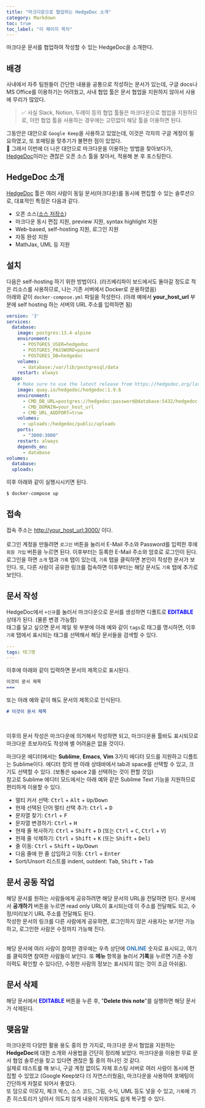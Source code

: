 ```yaml
---
title: "마크다운으로 협업하는 HedgeDoc 소개"
category: Markdown
toc: true
toc_label: "이 페이지 목차"
---
```


마크다운 문서를 협업하여 작성할 수 있는 HedgeDoc을 소개한다.

## 배경
사내에서 자주 팀원들이 간단한 내용을 공통으로 작성하는 문서가 있는데, 구글 docs나 MS Office를 이용하기는 어려웠고, 사내 협업 툴은 문서 협업을 지원하지 않아서 사용에 무리가 많았다.
> ✅ 사실 Slack, Notion, 두레이 등의 협업 툴들은 마크다운으로 협업을 지원하므로, 이런 협업 툴을 사용하는 경우에는 고민없이 해당 툴을 이용하면 된다.

그동안은 대안으로 `Google Keep`을 사용하고 있었는데, 이것은 각자의 구글 계정이 필요하였고, 또 포매팅을 맞추기가 불편한 점이 있었다.  
🧐 그래서 이번에 더 나은 대안으로 마크다운을 이용하는 방법을 찾아보다가, [HedgeDoc](https://hedgedoc.org/)이라는 괜찮은 오픈 소스 툴을 찾아서, 적용해 본 후 포스팅한다.

## HedgeDoc 소개
[HedgeDoc](https://hedgedoc.org/) 툴은 여러 사람이 동일 문서(마크다운)를 동시에 편집할 수 있는 솔루션으로, 
대표적인 특징은 다음과 같다.
* 오픈 소스([소스 저장소](https://github.com/hedgedoc/hedgedoc))
* 마크다운 동시 편집 지원, preview 지원, syntax highlight 지원
* Web-based, self-hosting 지원, 로그인 지원
* 자동 완성 지원
* MathJax, UML 등 지원

## 설치
다음은 self-hosting 하기 위한 방법이다. (라즈베리파이 보드에서도 돌아갈 정도로 적은 리소스를 사용하므로, 나는 기존 서버에서 Docker로 운용하였음)  
아래와 같이 `docker-compose.yml` 파일을 작성한다. (아래 예에서 **your_host_url** 부분에 self hosting 하는 서버의 URL 주소를 입력하면 됨)
```yml
version: '3'
services:
  database:
    image: postgres:13.4-alpine
    environment:
      - POSTGRES_USER=hedgedoc
      - POSTGRES_PASSWORD=password
      - POSTGRES_DB=hedgedoc
    volumes:
      - database:/var/lib/postgresql/data
    restart: always
  app:
    # Make sure to use the latest release from https://hedgedoc.org/latest-release
    image: quay.io/hedgedoc/hedgedoc:1.9.6
    environment:
      - CMD_DB_URL=postgres://hedgedoc:password@database:5432/hedgedoc
      - CMD_DOMAIN=your_host_url
      - CMD_URL_ADDPORT=true
    volumes:
      - uploads:/hedgedoc/public/uploads
    ports:
      - "3000:3000"
    restart: always
    depends_on:
      - database
volumes:
  database:
  uploads:
```

이후 아래와 같이 실행시시키면 된다.
```sh
$ docker-compose up
```

## 접속
접속 주소는 [http://your_host_url:3000/](http://your_host_url:3000/) 이다.  
<br>
로그인 계정을 만들려면 `로그인` 버튼을 눌러서 E-Mail 주소와 Password를 입력한 후에 `회원 가입` 버튼을 누르면 된다. 이후부터는 등록한 E-Mail 주소와 암호로 로그인이 된다.  
로그인을 하면 `소개` 탭과 `기록` 탭이 있는데, `기록` 탭을 클릭하면 본인이 작성한 문서가 보인다. 또, 다른 사람이 공유한 링크를 접속하면 이후부터는 해당 문서도 `기록` 탭에 추가로 보인다.

## 문서 작성
HedgeDoc에서 `+신규`를 눌러서 마크다운으로 문서를 생성하면 디폴트로 **<font color=blue>EDITABLE</font>** 상태가 된다. (물론 변경 가능함)  
태그를 달고 싶으면 문서 제일 윗 부분에 아래 예와 같이 `tags`로 태그를 명시하면, 이후 `기록` 탭에서 표시되는 태그를 선택해서 해당 문서들을 검색할 수 있다.
```yml
---
tags: 태그명
---
```

이후에 아래와 같이 입력하면 문서의 제목으로 표시된다.
```markdown
이것이 문서 제목
===
```
또는 아래 예와 같이 해도 문서의 제목으로 인식된다.
```markdown
# 이것이 문서 제목
```
<br>

이후의 문서 작성은 마크다운에 의거해서 작성하면 되고, 마크다운용 툴바도 표시되므로 마크다운 초보자라도 작성에 별 어려움은 없을 것이다.
<br>

마크다운 에디터에서는 **Sublime**, **Emacs**, **Vim** 3가지 에디터 모드를 지원하고 디폴트는 Sublime이다. 에디터 창의 맨 아래 상태바에서 tab과 space를 선택할 수 있고, 크기도 선택할 수 있다. (보통은 space 2를 선택하는 것이 편할 것임)  
참고로 Sublime 에디터 모드에서는 아래 예와 같은 Sublime Text 기능을 지원하므로 편리하게 이용할 수 있다.
- 멀티 커서 선택: <kbd>Ctrl</kbd> + <kbd>Alt</kbd> + <kbd>Up</kbd>/<kbd>Down</kbd>
- 현재 선택된 단어 멀티 선택 추가: <kbd>Ctrl</kbd> + <kbd>D</kbd>
- 문자열 찾기: <kbd>Ctrl</kbd> + <kbd>F</kbd>
- 문자열 변경하기: <kbd>Ctrl</kbd> + <kbd>H</kbd>
- 현재 줄 복사하기: <kbd>Ctrl</kbd> + <kbd>Shift</kbd> + <kbd>D</kbd> (또는 <kbd>Ctrl</kbd> + <kbd>C</kbd>, <kbd>Ctrl</kbd> + <kbd>V</kbd>)
- 현재 줄 삭제하기: <kbd>Ctrl</kbd> + <kbd>Shift</kbd> + <kbd>K</kbd> (또는 <kbd>Shift</kbd> + <kbd>Del</kbd>)
- 줄 이동: <kbd>Ctrl</kbd> + <kbd>Shift</kbd> + <kbd>Up</kbd>/<kbd>Down</kbd>
- 다음 줄에 한 줄 삽입하고 이동: <kbd>Ctrl</kbd> + <kbd>Enter</kbd>
- Sort/Unsort 리스트를 indent, outdent: <kbd>Tab</kbd>, <kbd>Shift</kbd> + <kbd>Tab</kbd>

## 문서 공동 작업
해당 문서를 원하는 사람들에게 공유하려면 해당 문서의 URL을 전달하면 된다. 문서에서 **공개하기** 버튼을 누르면 read only URL이 표시되는데 이 주소를 전달해도 되고, 수정/미리보기 URL 주소를 전달해도 된다.  
작성한 문서의 링크를 다른 사람에게 공유하면, 로그인하지 않은 사용자는 보기만 가능하고, 로그인한 사람은 수정까지 가능해 진다.  
<br>

해당 문서에 여러 사람이 참여한 경우에는 우측 상단에 **<font color=337ab7>ONLINE</font>** 숫자로 표시되고, 여기를 클릭하면 참여한 사람들이 보인다. 또 **메뉴** 항목을 눌러서 **기록**을 누르면 기존 수정 이력도 확인할 수 있다(단, 수정한 사람의 정보는 표시되지 않는 것이 조금 아쉬움).

## 문서 삭제
해당 문서에서 **<font color=blue>EDITABLE</font>** 버튼을 누른 후, "**Delete this note**"를 실행하면 해당 문서가 삭제된다.

## 맺음말
마크다운의 다양한 활용 용도 중의 한 가지로, 마크다운 문서 협업을 지원하는 **HedgeDoc**에 대한 소개와 사용법을 간단히 정리해 보았다. 마크다운을 이용한 무료 문서 협업 솔루션을 찾고 있다면 괜찮은 툴 중의 하나인 것 같다.  
실제로 테스트를 해 보니, 구글 계정 없이도 자체 호스팅 서버로 여러 사람이 동시에 편집할 수 있었고 (Google Keep보다 더 자연스러웠음), 마크다운을 사용하여 포매팅이 간단하게 저절로 되어서 좋았다.  
또 덤으로 이모지, 체크 박스, 소스 코드, 그림, 수식, UML 등도 넣을 수 있고, `기록`에 기존 히스토리가 남아서 의도치 않게 내용이 지워져도 쉽게 복구할 수 있다.
